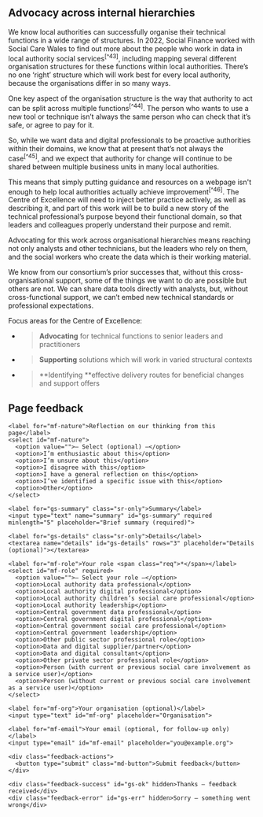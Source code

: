 ## Advocacy across internal hierarchies

We know local authorities can successfully organise their technical functions in a wide range of structures. In 2022, Social Finance worked with Social Care Wales to find out more about the people who work in data in local authority social services<sup>[^43]</sup>, including mapping several different organisation structures for these functions within local authorities. There’s no one ‘right’ structure which will work best for every local authority, because the organisations differ in so many ways.  
  
One key aspect of the organisation structure is the way that authority to act can be split across multiple functions<sup>[^44]</sup>. The person who wants to use a new tool or technique isn’t always the same person who can check that it’s safe, or agree to pay for it.

So, while we want data and digital professionals to be proactive authorities within their domains, we know that at present that’s not always the case<sup>[^45]</sup>, and we expect that authority for change will continue to be shared between multiple business units in many local authorities.

This means that simply putting guidance and resources on a webpage isn't enough to help local authorities actually achieve improvement<sup>[^46]</sup>. The Centre of Excellence will need to inject better practice actively, as well as describing it, and part of this work will be to build a new story of the technical professional’s purpose beyond their functional domain, so that leaders and colleagues properly understand their purpose and remit.

Advocating for this work across organisational hierarchies means reaching not only analysts and other technicians, but the leaders who rely on them, and the social workers who create the data which is their working material.

We know from our consortium’s prior successes that, without this cross-organisational support, some of the things we want to do are possible but others are not. We can share data tools directly with analysts, but, without cross-functional support, we can’t embed new technical standards or professional expectations.

Focus areas for the Centre of Excellence:

- > **Advocating** for technical functions to senior leaders and practitioners

- > **Supporting** solutions which will work in varied structural contexts

- > **Identifying **effective delivery routes for beneficial changes and support offers



<!--- feedback form only below here -->


<div class="feedback-section feedback-compact" id="sheets">
  <h2>Page feedback</h2>
  <form id="gs-form">
    <input type="hidden" name="page" id="gs-page">
    <input type="text" name="hp_field" id="hp_field" style="display:none" tabindex="-1" autocomplete="off">

    <label for="mf-nature">Reflection on our thinking from this page</label>
    <select id="mf-nature">
      <option value="">— Select (optional) —</option>
      <option>I’m enthusiastic about this</option>
      <option>I’m unsure about this</option>
      <option>I disagree with this</option>
      <option>I have a general reflection on this</option>
      <option>I’ve identified a specific issue with this</option>
      <option>Other</option>
    </select>
    
    <label for="gs-summary" class="sr-only">Summary</label>
    <input type="text" name="summary" id="gs-summary" required minlength="5" placeholder="Brief summary (required)">

    <label for="gs-details" class="sr-only">Details</label>
    <textarea name="details" id="gs-details" rows="3" placeholder="Details (optional)"></textarea>

    <label for="mf-role">Your role <span class="req">*</span></label>
    <select id="mf-role" required>
      <option value="">— Select your role —</option>
      <option>Local authority data professional</option>
      <option>Local authority digital professional</option>
      <option>Local authority children’s social care professional</option>
      <option>Local authority leadership</option>
      <option>Central government data professional</option>
      <option>Central government digital professional</option>
      <option>Central government social care professional</option>
      <option>Central government leadership</option>
      <option>Other public sector professional role</option>
      <option>Data and digital supplier/partner</option>
      <option>Data and digital consultant</option>
      <option>Other private sector professional role</option>
      <option>Person (with current or previous social care involvement as a service user)</option>
      <option>Person (without current or previous social care involvement as a service user)</option>
    </select>

    <label for="mf-org">Your organisation (optional)</label>
    <input type="text" id="mf-org" placeholder="Organisation">

    <label for="mf-email">Your email (optional, for follow-up only)</label>
    <input type="email" id="mf-email" placeholder="you@example.org">

    <div class="feedback-actions">
      <button type="submit" class="md-button">Submit feedback</button>
    </div>

    <div class="feedback-success" id="gs-ok" hidden>Thanks — feedback received</div>
    <div class="feedback-error" id="gs-err" hidden>Sorry — something went wrong</div>
  </form>
</div>


